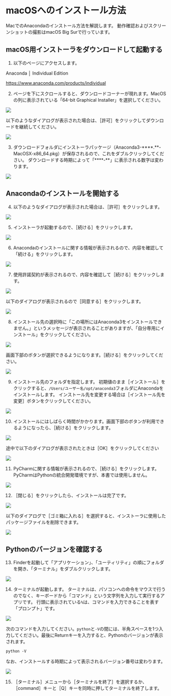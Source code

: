 # macOSへのインストール方法

MacでのAnacondaのインストール方法を解説します。
動作確認およびスクリーンショットの撮影はmacOS Big Surで行っています。

##  macOS用インストーラをダウンロードして起動する

1. 以下のページにアクセスします。

Anaconda │ Individual Edition

<https://www.anaconda.com/products/individual>

2. ページを下にスクロールすると、ダウンロードコーナーが現れます。MacOSの列に表示されている「64-bit Graphical Installer」を選択してください。

![](./img/mac/image1.png)

以下のようなダイアログが表示された場合は、［許可］をクリックしてダウンロードを継続してください。

![](./img/mac/image2.png)

3. ダウンロードフォルダにインストーラパッケージ（Anaconda3-\*\*\*\*.\*\*-MacOSX-x86_64.pkg）が保存されるので、これをダブルクリックしてください。
ダウンロードする時期によって「\*\*\*\*-\*\*」に表示される数字は変わります。

![](./img/mac/image3.png)

## Anacondaのインストールを開始する

4. 以下のようなダイアログが表示された場合は、［許可］をクリックします。

![](./img/mac/image4.png)

5. インストーラが起動するので、［続ける］をクリックします。

![](./img/mac/image5.png)

6. Anacondaのインストールに関する情報が表示されるので、内容を確認して「続ける」をクリックします。

![](./img/mac/image6.png)

7. 使用許諾契約が表示されるので、内容を確認して［続ける］をクリックします。

![](./img/mac/image7.png)

以下のダイアログが表示されるので［同意する］をクリックします。

![](./img/mac/image8.png)

8. インストール先の選択時に「この場所にはAnaconda3をインストールできません。」というメッセージが表示されることがありますが、「自分専用にインストール」をクリックしてください。

![](./img/mac/image9.png)

画面下部のボタンが選択できるようになります。［続ける］をクリックしてください。

![](./img/mac/image10.png)

9. インストール先のフォルダを指定します。
初期値のまま［インストール］をクリックすると、`/Users/ユーザー名/opt/anaconda3`フォルダにAnacondaをインストールします。
インストール先を変更する場合は［インストール先を変更］ボタンをクリックしてください。

![](./img/mac/image11.png)

10. インストールにはしばらく時間がかかります。画面下部のボタンが利用できるようになったら、［続ける］をクリックします。


![](./img/mac/image12.png)

途中で以下のダイアログが表示されたときは［OK］をクリックしてください

![](./img/mac/image13.png)

11. PyCharmに関する情報が表示されるので、［続ける］をクリックします。
PyCharmはPythonの統合開発環境ですが、本書では使用しません。

![](./img/mac/image14.png)

12. ［閉じる］をクリックしたら、インストールは完了です。

![](./img/mac/image15.png)

以下のダイアログで［ゴミ箱に入れる］を選択すると、インストーラに使用したパッケージファイルを削除できます。

![](./img/mac/image16.png)

## Pythonのバージョンを確認する

13. Finderを起動して「アプリケーション」、「ユーティリティ」の順にフォルダを開き、「ターミナル」をダブルクリックします。

![](./img/mac/image17.png)

14. ターミナルが起動します。
ターミナルは、パソコンへの命令をマウスで行うのでなく、キーボードから「コマンド」という文字列を入力して実行するアプリです。
行頭に表示されている`%`は、コマンドを入力できることを表す「プロンプト」です。

![](./img/mac/image18.png)

次のコマンドを入力してください。`python`と`-V`の間には、半角スペースを1つ入力してください。最後にReturnキーを入力すると、Pythonのバージョンが表示されます。

```
python -V
```

なお、インストールする時期によって表示されるバージョン番号は変わります。

![](./img/mac/image19.png)

15. ［ターミナル］メニューから［ターミナルを終了］を選択するか、［command］キーと［Q］キーを同時に押してターミナルを終了します。
